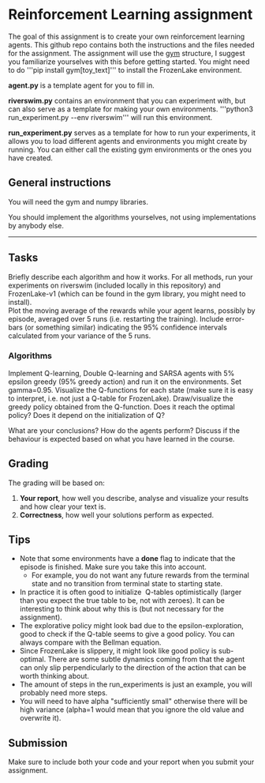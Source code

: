 # Reinforcement Learning assignment

The goal of this assignment is to create your own reinforcement learning agents.
This github repo contains both the instructions and the files needed for the assignment.
The assignment will use the [gym](https://www.gymlibrary.ml/) structure, 
I suggest you familiarize yourselves with this before getting started.
You might need to do '''pip install gym[toy_text]''' to install the FrozenLake environment.

**agent.py** is a template agent for you to fill in.

**riverswim.py** contains an environment that you can experiment with, but can also serve as a template for making your own
environments. '''python3 run_experiment.py --env riverswim''' will run this environment.

**run_experiment.py** serves as a template for how to run your experiments, it allows you to load different agents and 
environments you might create by running. You can either call the existing gym environments or the ones you have created.

## General instructions
You will need the gym and numpy libraries. 

You should implement the algorithms yourselves, not using implementations by anybody else. 
****
## Tasks
Briefly describe each algorithm and how it works. 
For all methods, run your experiments on riverswim (included locally in this repository) and FrozenLake-v1 (which can be found in the gym library, you might need to install).  
Plot the moving average of the rewards while your agent learns, possibly by episode, averaged over 5 runs (i.e. restarting the training). 
Include error-bars (or something similar) indicating the 95% confidence intervals calculated from your variance of the 5 runs.

### Algorithms
Implement Q-learning, Double Q-learning and SARSA agents with 5% epsilon greedy (95% greedy action) and run it on the 
environments. Set gamma=0.95. Visualize the Q-functions for each state (make sure it is easy to interpret, i.e. not just a Q-table for FrozenLake). Draw/visualize the greedy policy obtained from the Q-function. Does it reach the optimal policy? Does it depend on the initialization of Q?
   
What are your conclusions? How do the agents perform? Discuss if the behaviour is expected based on what you have learned in the course.

## Grading
The grading will be based on:
1. **Your report**, how well you describe, analyse and visualize your results and how clear your text is.
2. **Correctness**, how well your solutions perform as expected.


## Tips
- Note that some environments have a **done** flag to indicate that the episode is finished. Make sure you take this into account. 
   - For example, you do not want any future rewards from the terminal state and no transition from terminal state to starting state. 
- In practice it is often good to initialize  Q-tables optimistically (larger than you expect the true table to be, not with zeroes). It can be interesting to think about why this is (but not necessary for the assignment).
- The explorative policy might look bad due to the epsilon-exploration, good to check if the Q-table seems to give a good policy. You can always compare with the Bellman equation.
- Since FrozenLake is slippery, it might look like good policy is sub-optimal. There are some subtle dynamics coming from that the agent can only slip perpendicularly to the direction of the action that can be worth thinking about.
- The amount of steps in the run_experiments is just an example, you will probably need more steps.
- You will need to have alpha "sufficiently small" otherwise there will be high variance (alpha=1 would mean that you ignore the old value and overwrite it).

## Submission
Make sure to include both your code and your report when you submit your assignment. 
